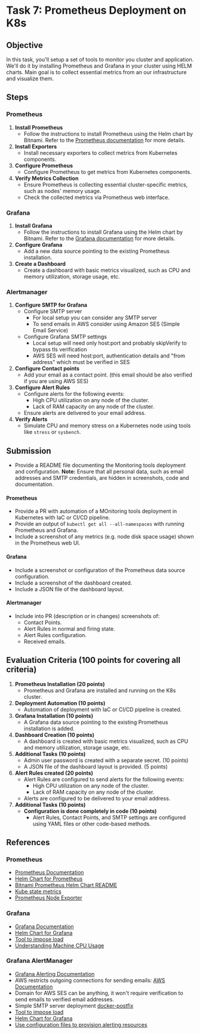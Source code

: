 # Task 7: Prometheus Deployment on K8s

## Objective

In this task, you'll setup a set of tools to monitor you cluster and application. We'll do it by installing Prometheus and Grafana in your cluster using HELM charts. Main goal is to collect essential metrics from an our infrastructure and visualize them. 

## Steps

### Prometheus

1. **Install Prometheus**
   - Follow the instructions to install Prometheus using the Helm chart by Bitnami. Refer to the [Prometheus documentation](https://prometheus.io/docs/introduction/overview/) for more details.
2. **Install Exporters**
   - Install necessary exporters to collect metrics from Kubernetes components.
3. **Configure Prometheus**
   - Configure Prometheus to get metrics from Kubernetes components.
4. **Verify Metrics Collection**
   - Ensure Prometheus is collecting essential cluster-specific metrics, such as nodes' memory usage.
   - Check the collected metrics via Prometheus web interface.
### Grafana 
1. **Install Grafana**
   - Follow the instructions to install Grafana using the Helm chart by Bitnami. Refer to the [Grafana documentation](https://grafana.com/docs/) for more details.
2. **Configure Grafana**
   - Add a new data source pointing to the existing Prometheus installation.
3. **Create a Dashboard**
   - Create a dashboard with basic metrics visualized, such as CPU and memory utilization, storage usage, etc.

### Alertmanager

1. **Configure SMTP for Grafana**
   - Configure SMTP server
     - For local setup you can consider any SMTP server
     - To send emails in AWS consider using Amazon SES (Simple Email Service)
   - Configure Grafana SMTP settings
     - Local setup will need only host:port and probably skipVerify to bypass tls verification
     - AWS SES will need host:port, authentication details and "from address" which must be verified in SES
2. **Configure Contact points**
   - Add your email as a contact point. (this email should be also verified if you are using AWS SES)
3. **Configure Alert Rules**
   - Configure alerts for the following events:
     - High CPU utilization on any node of the cluster.
     - Lack of RAM capacity on any node of the cluster.
   - Ensure alerts are delivered to your email address.
4. **Verify Alerts**
   - Simulate CPU and memory stress on a Kubernetes node using tools like `stress` or `sysbench`.

## Submission
- Provide a README file documenting the Monitoring tools deployment and configuration. **Note:** Ensure that all personal data, such as email addresses and SMTP credentials, are hidden in screenshots, code and documentation.

#### Prometheus
- Provide a PR with automation of a MOnitoring tools deployment in Kubernetes with IaC or CI/CD pipeline.
- Provide an output of `kubectl get all --all-namespaces` with running Prometheus and Grafana.
- Include a screenshot of any metrics (e.g. node disk space usage) shown in the Prometheus web UI.

#### Grafana
- Include a screenshot or configuration of the Prometheus data source configuration.
- Include a screenshot of the dashboard created.
- Include a JSON file of the dashboard layout.

#### Alertmanager
- Include into PR (description or in changes) screenshots of:
  - Contact Points.
  - Alert Rules in normal and firing state.
  - Alert Rules configuration.
  - Received emails.

## Evaluation Criteria (100 points for covering all criteria)

1. **Prometheus Installation (20 points)**
   - Prometheus and Grafana are installed and running on the K8s cluster.
2. **Deployment Automation (10 points)**
   - Automation of deployment with IaC or CI/CD pipeline is created.
3. **Grafana Installation (10 points)**
   - A Grafana data source pointing to the existing Prometheus installation is added.
4. **Dashboard Creation (10 points)**
   - A dashboard is created with basic metrics visualized, such as CPU and memory utilization, storage usage, etc.
5. **Additional Tasks (10 points)**
   - Admin user password is created with a separate secret. (10 points)
   - A JSON file of the dashboard layout is provided. (5 points)
6. **Alert Rules created (20 points)**
   - Alert Rules are configured to send alerts for the following events:
     - High CPU utilization on any node of the cluster.
     - Lack of RAM capacity on any node of the cluster.
   - Alerts are configured to be delivered to your email address.
7. **Additional Tasks (10 points)**
   - **Configuration is done completely in code (10 points)**
     - Alert Rules, Contact Points, and SMTP settings are configured using YAML files or other code-based methods.

## References

### Prometheus
- [Prometheus Documentation](https://prometheus.io/docs/introduction/overview/)
- [Helm Chart for Prometheus](https://github.com/bitnami/charts/tree/main/bitnami/prometheus)
- [Bitnami Prometheus Helm Chart README](https://github.com/bitnami/charts/blob/main/bitnami/prometheus/README.md)
- [Kube state metrics](https://github.com/kubernetes/kube-state-metrics)
- [Prometheus Node Exporter](https://github.com/prometheus/node_exporter)

### Grafana

- [Grafana Documentation](https://grafana.com/docs/)
- [Helm Chart for Grafana](https://github.com/bitnami/charts/tree/main/bitnami/grafana)
- [Tool to impose load](https://linux.die.net/man/1/stress)
- [Understanding Machine CPU Usage](https://www.robustperception.io/understanding-machine-cpu-usage/)

### Grafana AlertManager
- [Grafana Alerting Documentation](https://grafana.com/docs/grafana/latest/alerting/)
- AWS restricts outgoing connections for sending emails: [AWS Documentation](https://docs.aws.amazon.com/AWSEC2/latest/UserGuide/ec2-resource-limits.html#port-25-throttle)
- Domain for AWS SES can be anything, it won't require verification to send emails to verified email addresses.
- Simple SMTP server deployment [docker-postfix](https://github.com/bokysan/docker-postfix)
- [Tool to impose load](https://linux.die.net/man/1/stress)
- [Helm Chart for Grafana](https://github.com/bitnami/charts/tree/main/bitnami/grafana)
- [Use configuration files to provision alerting resources](https://grafana.com/docs/grafana/latest/alerting/set-up/provision-alerting-resources/file-provisioning/)